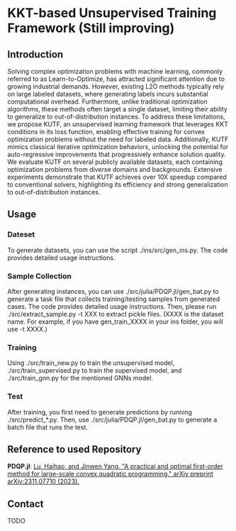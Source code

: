 # KKT-based Unsupervised Training Framework (Still improving)

## Introduction

Solving complex optimization problems with machine learning, commonly referred to as Learn-to-Optimize, has attracted significant attention due to growing industrial demands.
However, existing L2O methods typically rely on large labeled datasets, where generating labels incurs substantial computational overhead. 
Furthermore, unlike traditional optimization algorithms, these methods often target a single dataset, limiting their ability to generalize to out-of-distribution instances.
To address these limitations, we propose KUTF, an unsupervised learning framework that leverages KKT conditions in its loss function, enabling effective training for convex optimization problems without the need for labeled data.
Additionally, KUTF mimics classical iterative optimization behaviors, unlocking the potential for auto-regressive improvements that progressively enhance solution quality.
We evaluate KUTF on several publicly available datasets, each containing optimization problems from diverse domains and backgrounds. 
Extensive experiments demonstrate that KUTF achieves over 10X speedup compared to conventional solvers, highlighting its efficiency and strong generalization to out-of-distribution instances.

## Usage

### Dateset
To generate datasets, you can use the script ./ins/src/gen_ins.py. The code provides detailed usage instructions.

### Sample Collection
After generating instances, you can use ./src/julia/PDQP.jl/gen_bat.py to generate a task file that collects training/testing samples from generated cases. The code provides detailed usage instructions.
Then, please run ./src/extract_sample.py -t XXX to extract pickle files. (XXXX is the dataset name. For example, if you have gen_train_XXXX in your ins folder, you will use -t XXXX.)

### Training
Using ./src/train_new.py to train the unsupervised model, ./src/train_supervised.py to train the supervised model, and ./src/train_gnn.py for the mentioned GNNs model.

### Test
After training, you first need to generate predictions by running ./src/predict_*.py.
Then, use ./src/julia/PDQP.jl/gen_bat.py to generate a batch file that runs the test.

## Reference to used Repository
**PDQP.jl**: [Lu, Haihao, and Jinwen Yang. "A practical and optimal first-order method for large-scale convex quadratic programming." arXiv preprint arXiv:2311.07710 (2023).](https://github.com/jinwen-yang/PDQP.jl)

## Contact
TODO
